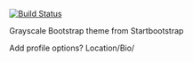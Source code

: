 [![Build Status](https://travis-ci.org/ShaneT1708/django_project.svg?branch=master)](https://travis-ci.org/ShaneT1708/django_project)

Grayscale Bootstrap theme from Startbootstrap



Add profile options? Location/Bio/